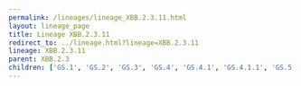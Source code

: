 ```yaml
---
permalink: /lineages/lineage_XBB.2.3.11.html
layout: lineage_page
title: Lineage XBB.2.3.11
redirect_to: ../lineage.html?lineage=XBB.2.3.11
lineage: XBB.2.3.11
parent: XBB.2.3
children: ['GS.1', 'GS.2', 'GS.3', 'GS.4', 'GS.4.1', 'GS.4.1.1', 'GS.5', 'GS.6', 'GS.7', 'GS.7.1', 'XBB.2.3.11']
---
```

